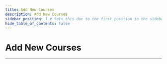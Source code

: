 ```yaml
---
title: Add New Courses
description: Add New Courses
sidebar_position: 1 # Sets this doc to the first position in the sidebar
hide_table_of_contents: false
---
```


# Add New Courses

---
